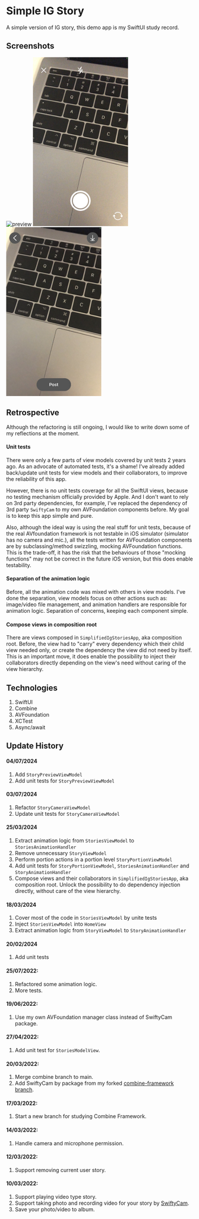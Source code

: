 # Simple IG Story
A simple version of IG story, this demo app is my SwiftUI study record.

## Screenshots
<img src="https://github.com/tzc1234/SimplifiedIgStories/blob/main/Screenshots/preview.gif" alt="preview" width="256" height="455"/> <img src="https://github.com/tzc1234/SimplifiedIgStories/blob/main/Screenshots/preview2.jpg" alt="preview2" width="256" height="455"/> <img src="https://github.com/tzc1234/SimplifiedIgStories/blob/main/Screenshots/preview3.jpg" alt="preview3" width="256" height="455"/>

## Retrospective
Although the refactoring is still ongoing, I would like to write down some of my reflections at the moment.

#### Unit tests
There were only a few parts of view models covered by unit tests 2 years ago. As an advocate of automated tests, it's a shame! I've already added back/update unit tests for view models and their collaborators, to improve the reliability of this app.

However, there is no unit tests coverage for all the SwiftUI views, because no testing mechanism officially provided by Apple. And I don't want to rely on 3rd party dependencies, for example, I've replaced the dependency of 3rd party `SwiftyCam` to my own AVFoundation components before. My goal is to keep this app simple and pure.

Also, although the ideal way is using the real stuff for unit tests, because of the real AVfoundation framework is not testable in iOS simulator (simulator has no camera and mic.), all the tests written for AVFoundation components are by subclassing/method swizzling, mocking AVFoundation functions. This is the trade-off, it has the risk that the behaviours of those "mocking functions" may not be correct in the future iOS version, but this does enable testability.

#### Separation of the animation logic
Before, all the animation code was mixed with others in view models. I've done the separation, view models focus on other actions such as: image/video file management, and animation handlers are responsible for animation logic. Separation of concerns, keeping each component simple.

#### Compose views in composition root
There are views composed in `SimplifiedIgStoriesApp`, aka composition root. Before, the view had to "carry" every dependency which their child view needed only, or create the dependency the view did not need by itself.
This is an important move, it does enable the possibility to inject their collaborators directly depending on the view's need without caring of the view hierarchy.

## Technologies
1. SwiftUI
2. Combine
3. AVFoundation
4. XCTest
5. Async/await

## Update History
#### 04/07/2024
1. Add `StoryPreviewViewModel`
2. Add unit tests for `StoryPreviewViewModel`

#### 03/07/2024
1. Refactor `StoryCameraViewModel`
2. Update unit tests for `StoryCameraViewModel`

#### 25/03/2024
1. Extract animation logic from `StoriesViewModel` to `StoriesAnimationHandler`
2. Remove unnecessary `StoryViewModel`
3. Perform portion actions in a portion level `StoryPortionViewModel`
4. Add unit tests for `StoryPortionViewModel`, `StoriesAnimationHandler` and `StoryAnimationHandler`
5. Compose views and their collaborators in `SimplifiedIgStoriesApp`, aka composition root. Unlock the possibility to do dependency injection directly, without care of the view hierarchy.

#### 18/03/2024
1. Cover most of the code in `StoriesViewModel` by unite tests
2. Inject `StoriesViewModel` into `HomeView`
3. Extract animation logic from `StoryViewModel` to `StoryAnimationHandler`

#### 20/02/2024
1. Add unit tests

#### 25/07/2022:
1. Refactored some animation logic.
2. More tests.

#### 19/06/2022:
1. Use my own AVFoundation manager class instead of SwiftyCam package.

#### 27/04/2022:
1. Add unit test for `StoriesModelView`.

#### 20/03/2022:
1. Merge combine branch to main.
2. Add SwiftyCam by package from my forked [combine-framework branch](https://github.com/tzc1234/SwiftyCam/tree/combine-framework).

#### 17/03/2022:
1. Start a new branch for studying Combine Framework.

#### 14/03/2022:
1. Handle camera and microphone permission.

#### 12/03/2022:
1. Support removing current user story.

#### 10/03/2022:
1. Support playing video type story.
2. Support taking photo and recording video for your story by [SwiftyCam](https://github.com/Awalz/SwiftyCam).
3. Save your photo/video to album.